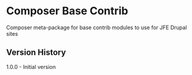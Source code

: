 # Composer Base Contrib
Composer meta-package for base contrib modules to use for JFE Drupal sites

## Version History

1.0.0 - Initial version
